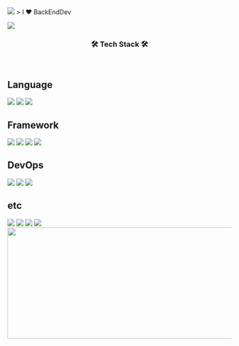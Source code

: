 <img src="https://capsule-render.vercel.app/api?type=waving&color=87CEEB&height=300&section=header&text=nyong&fontSize=90&animation=twinkling" />
> I ❤️ BackEndDev

<a href="https://github.com/wonyongChoi05"><img src="https://hits.seeyoufarm.com/api/count/incr/badge.svg?url=https%3A%2F%2Fgithub.com%2FwonyongChoi05&count_bg=%23000000&title_bg=%23000000&icon=github.svg&icon_color=%23E7E7E7&title=GitHub&edge_flat=false)"/></a>

<h3 align="center"><b>🛠 Tech Stack 🛠</b></h3>
</br>
<p align="center">

  <div>
  <h2>Language</h2>
<img src="https://img.shields.io/badge/C-A8B9CC?style=for-the-badge&logo=C&logoColor=white"/>
<img src="https://img.shields.io/badge/C++-00599C?style=for-the-badge&logo=C++&logoColor=white"/>
<img src="https://img.shields.io/badge/Java-007396?style=for-the-badge&logo=Java&logoColor=white"/>
  </div>
  
  <div>
  <h2>Framework</h2>
<img src="https://img.shields.io/badge/Spring-6DB33F?style=for-the-badge&logo=Spring&logoColor=white">
<img src="https://img.shields.io/badge/SpringBoot-6DB33F?style=for-the-badge&logo=SpringBoot&logoColor=white">
<img src="https://img.shields.io/badge/Spring Security-6DB33F?style=for-the-badge&logo=Spring Security&logoColor=white">
<img src="https://img.shields.io/badge/Hibernate-59666C?style=for-the-badge&logo=Hibernate&logoColor=white">
  <div>
      
  <div>
  <h2>DevOps</h2>
<img src="https://img.shields.io/badge/Amazon AWS-232F3E?style=for-the-badge&logo=Amazon AWS&logoColor=white">
<img src="https://img.shields.io/badge/Redis-DC382D?style=for-the-badge&logo=Redis&logoColor=white">
<img src="https://img.shields.io/badge/Jenkins-D24939?style=for-the-badge&logo=Jenkins&logoColor=white">
  <div>
    
  <div>
  <h2>etc</h2>
<img src="https://img.shields.io/badge/MySQL-4479A1?style=for-the-badge&logo=MySQL&logoColor=white">
<img src="https://img.shields.io/badge/Postman-FF6C37?style=for-the-badge&logo=Postman&logoColor=white">
<img src="https://img.shields.io/badge/IntelliJ IDEA-000000?style=for-the-badge&logo=IntelliJ IDEA&logoColor=white">
<img src="https://img.shields.io/badge/Linux-FCC624?style=for-the-badge&logo=Linux&logoColor=white">
  <div>
    
<img width="1200" height = "250" src="https://user-images.githubusercontent.com/94087228/170761517-03e15a5d-155c-426e-9a66-9eec4e501977.gif"/>

<!-- ![Footer](https://capsule-render.vercel.app/api?type=waving&color=auto&height=200&section=footer) -->
